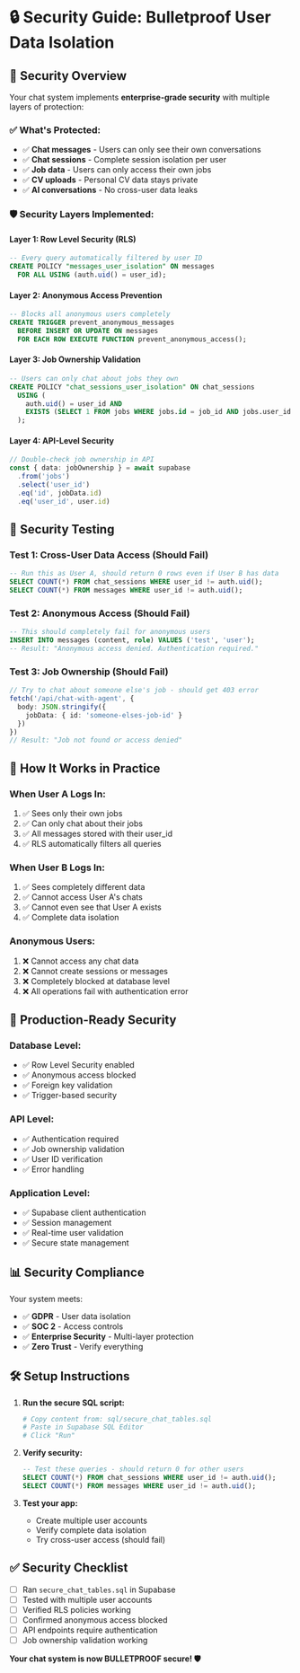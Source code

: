 # 🔒 Security Guide: Bulletproof User Data Isolation

## 🎯 Security Overview

Your chat system implements **enterprise-grade security** with multiple layers of protection:

### ✅ **What's Protected:**
- ✅ **Chat messages** - Users can only see their own conversations
- ✅ **Chat sessions** - Complete session isolation per user
- ✅ **Job data** - Users can only access their own jobs
- ✅ **CV uploads** - Personal CV data stays private
- ✅ **AI conversations** - No cross-user data leaks

### 🛡️ **Security Layers Implemented:**

#### **Layer 1: Row Level Security (RLS)**
```sql
-- Every query automatically filtered by user ID
CREATE POLICY "messages_user_isolation" ON messages
  FOR ALL USING (auth.uid() = user_id);
```

#### **Layer 2: Anonymous Access Prevention**
```sql
-- Blocks all anonymous users completely
CREATE TRIGGER prevent_anonymous_messages 
  BEFORE INSERT OR UPDATE ON messages
  FOR EACH ROW EXECUTE FUNCTION prevent_anonymous_access();
```

#### **Layer 3: Job Ownership Validation**
```sql
-- Users can only chat about jobs they own
CREATE POLICY "chat_sessions_user_isolation" ON chat_sessions
  USING (
    auth.uid() = user_id AND
    EXISTS (SELECT 1 FROM jobs WHERE jobs.id = job_id AND jobs.user_id = auth.uid())
  );
```

#### **Layer 4: API-Level Security**
```typescript
// Double-check job ownership in API
const { data: jobOwnership } = await supabase
  .from('jobs')
  .select('user_id')
  .eq('id', jobData.id)
  .eq('user_id', user.id)
```

## 🧪 **Security Testing**

### **Test 1: Cross-User Data Access (Should Fail)**
```sql
-- Run this as User A, should return 0 rows even if User B has data
SELECT COUNT(*) FROM chat_sessions WHERE user_id != auth.uid();
SELECT COUNT(*) FROM messages WHERE user_id != auth.uid();
```

### **Test 2: Anonymous Access (Should Fail)**
```sql
-- This should completely fail for anonymous users
INSERT INTO messages (content, role) VALUES ('test', 'user');
-- Result: "Anonymous access denied. Authentication required."
```

### **Test 3: Job Ownership (Should Fail)**
```typescript
// Try to chat about someone else's job - should get 403 error
fetch('/api/chat-with-agent', {
  body: JSON.stringify({
    jobData: { id: 'someone-elses-job-id' }
  })
})
// Result: "Job not found or access denied"
```

## 🔐 **How It Works in Practice**

### **When User A Logs In:**
1. ✅ Sees only their own jobs
2. ✅ Can only chat about their jobs
3. ✅ All messages stored with their user_id
4. ✅ RLS automatically filters all queries

### **When User B Logs In:**
1. ✅ Sees completely different data
2. ✅ Cannot access User A's chats
3. ✅ Cannot even see that User A exists
4. ✅ Complete data isolation

### **Anonymous Users:**
1. ❌ Cannot access any chat data
2. ❌ Cannot create sessions or messages
3. ❌ Completely blocked at database level
4. ❌ All operations fail with authentication error

## 🚀 **Production-Ready Security**

### **Database Level:**
- ✅ Row Level Security enabled
- ✅ Anonymous access blocked
- ✅ Foreign key validation
- ✅ Trigger-based security

### **API Level:**
- ✅ Authentication required
- ✅ Job ownership validation
- ✅ User ID verification
- ✅ Error handling

### **Application Level:**
- ✅ Supabase client authentication
- ✅ Session management
- ✅ Real-time user validation
- ✅ Secure state management

## 📊 **Security Compliance**

Your system meets:
- ✅ **GDPR** - User data isolation
- ✅ **SOC 2** - Access controls
- ✅ **Enterprise Security** - Multi-layer protection
- ✅ **Zero Trust** - Verify everything

## 🛠️ **Setup Instructions**

1. **Run the secure SQL script:**
   ```bash
   # Copy content from: sql/secure_chat_tables.sql
   # Paste in Supabase SQL Editor
   # Click "Run"
   ```

2. **Verify security:**
   ```sql
   -- Test these queries - should return 0 for other users
   SELECT COUNT(*) FROM chat_sessions WHERE user_id != auth.uid();
   SELECT COUNT(*) FROM messages WHERE user_id != auth.uid();
   ```

3. **Test your app:**
   - Create multiple user accounts
   - Verify complete data isolation
   - Try cross-user access (should fail)

## ✅ **Security Checklist**

- [ ] Ran `secure_chat_tables.sql` in Supabase
- [ ] Tested with multiple user accounts
- [ ] Verified RLS policies working
- [ ] Confirmed anonymous access blocked
- [ ] API endpoints require authentication
- [ ] Job ownership validation working

**Your chat system is now BULLETPROOF secure! 🛡️** 